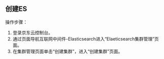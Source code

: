 ## 创建ES
操作步骤：</br>
1.	登录京东云控制台。</br>
2.	通过页面导航互联网中间件-Elasticsearch进入“Elaeticsearch集群管理”页面。</br>
3.	在集群管理页面单击“创建集群”，进入“创建集群”页面。</br>
